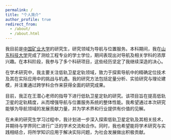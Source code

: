 ```yaml
---
permalink: /
title: "个人简介"
author_profile: true
redirect_from: 
  - /about/
  - /about.html
---
```

我目前是[中国矿业大学](https://www.cumt.edu.cn/)的研究生，研究领域为导航与位置服务。本科期间，我在[山东科技大学](https://www.sdust.edu.cn/)完成了测绘工程专业的学士学位，期间表现出对导航及相关学科的浓厚兴趣。在本科阶段，我参与了多个科研项目，这些经历坚定了我继续深造的决心。

在学术研究中，我主要关注低轨卫星定轨领域，致力于探索导航中的精确定位技术及其在实际应用中的挑战与机遇。我的研究方法包括定量分析、实验研究与理论建模，并注重通过跨学科合作来获得全面的研究成果。

目前，我正在王潜心老师的指导下进行低轨卫星定轨的研究。该项目旨在提高低轨卫星的定轨精度，从而增强导航与位置服务系统的整体性能。我希望通过本次研究能够为导航领域的发展贡献力量，并为学术界和行业提供有价值的见解。

在未来的研究生学习过程中，我计划进一步深入探索低轨卫星定轨及其相关技术，并期待与学界同仁进行广泛的学术交流和合作。同时，我也希望能将学术研究与实践相结合，将所学知识应用于解决实际问题，为社会发展做出积极贡献。

